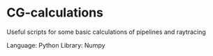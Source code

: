 # CG-calculations
Useful scripts for some basic calculations of pipelines and raytracing

Language: Python
Library: Numpy